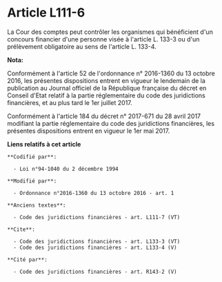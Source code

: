 # Article L111-6

La Cour des comptes peut contrôler les organismes qui bénéficient d'un concours financier d'une personne visée à l'article L.
133-3 ou d'un prélèvement obligatoire au sens de l'article L. 133-4.

**Nota:**

Conformément à l'article 52 de l'ordonnance n° 2016-1360 du 13 octobre 2016, les présentes dispositions entrent en vigueur le
lendemain de la publication au Journal officiel de la République française du décret en Conseil d'Etat relatif à la partie
réglementaire du code des juridictions financières, et au plus tard le 1er juillet 2017.

Conformément à l'article 184 du décret n° 2017-671 du 28 avril 2017 modifiant la partie réglementaire du code des
juridictions financières, les présentes dispositions entrent en vigueur le 1er mai 2017.

**Liens relatifs à cet article**

	**Codifié par**:

	  - Loi n°94-1040 du 2 décembre 1994

	**Modifié par**:

	  - Ordonnance n°2016-1360 du 13 octobre 2016 - art. 1

	**Anciens textes**:

	  - Code des juridictions financières - art. L111-7 (VT)

	**Cite**:

	  - Code des juridictions financières - art. L133-3 (VT)
	  - Code des juridictions financières - art. L133-4 (V)

	**Cité par**:

	  - Code des juridictions financières - art. R143-2 (V)
